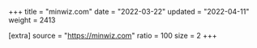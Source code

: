 +++
title = "minwiz.com"
date = "2022-03-22"
updated = "2022-04-11"
weight = 2413

[extra]
source = "https://minwiz.com"
ratio = 100
size = 2
+++
